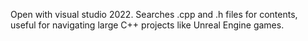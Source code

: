 Open with visual studio 2022. Searches .cpp and .h files for contents, useful for navigating large C++ projects like Unreal Engine games.
